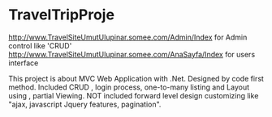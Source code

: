 # TravelTripProje

http://www.TravelSiteUmutUlupinar.somee.com/Admin/Index           for Admin control like 'CRUD'
http://www.TravelSiteUmutUlupinar.somee.com/AnaSayfa/Index        for users interface

This project is about MVC Web Application with .Net.
Designed by code first method.
Included CRUD , login process, one-to-many listing and Layout using , partial Viewing.
NOT included forward level design customizing like "ajax, javascript Jquery features,
pagination".
